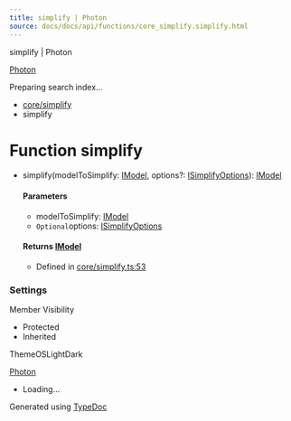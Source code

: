 ```yaml
---
title: simplify | Photon
source: docs/docs/api/functions/core_simplify.simplify.html
---
```


simplify | Photon

[Photon](../index.html)




Preparing search index...

* [core/simplify](../modules/core_simplify.html)
* simplify

# Function simplify

* simplify(modelToSimplify: [IModel](../interfaces/core_schema.IModel.html), options?: [ISimplifyOptions](../interfaces/core_maker.ISimplifyOptions.html)): [IModel](../interfaces/core_schema.IModel.html)

  #### Parameters

  + modelToSimplify: [IModel](../interfaces/core_schema.IModel.html)
  + `Optional`options: [ISimplifyOptions](../interfaces/core_maker.ISimplifyOptions.html)

  #### Returns [IModel](../interfaces/core_schema.IModel.html)

  + Defined in [core/simplify.ts:53](https://github.com/mwhite454/photon/blob/main/packages/photon/src/core/simplify.ts#L53)

### Settings

Member Visibility

* Protected
* Inherited

ThemeOSLightDark

[Photon](../index.html)

* Loading...

Generated using [TypeDoc](https://typedoc.org/)
